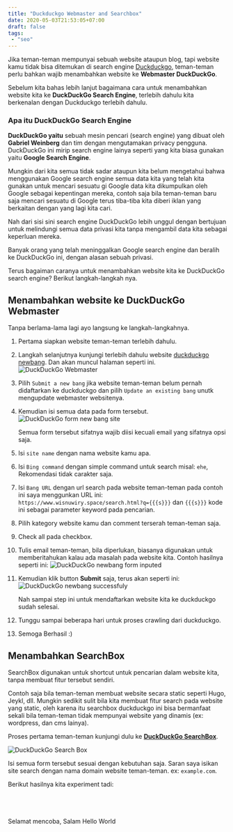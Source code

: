 ```yaml
---
title: "Duckduckgo Webmaster and Searchbox"
date: 2020-05-03T21:53:05+07:00
draft: false
tags: 
 - "seo"
---
```


Jika teman-teman mempunyai sebuah website ataupun blog, tapi website kamu tidak bisa ditemukan di search engine [Duckduckgo](//duckduckgo.com), teman-teman perlu bahkan wajib menambahkan website ke **Webmaster DuckDuckGo**. 

Sebelum kita bahas lebih lanjut bagaimana cara untuk menambahkan website kita ke **DuckDuckGo Search Engine**, terlebih dahulu kita berkenalan dengan Duckduckgo terlebih dahulu.

### Apa itu DuckDuckGo Search Engine
**DuckDuckGo yaitu** sebuah mesin pencari (search engine) yang dibuat oleh **Gabriel Weinberg** dan tim dengan mengutamakan privacy pengguna. DuckDuckGo ini mirip search engine lainya seperti yang kita biasa gunakan yaitu **Google Search Engine**.

Mungkin dari kita semua tidak sadar ataupun kita belum mengetahui bahwa menggunakan Google search engine semua data kita yang telah kita gunakan untuk mencari sesuatu gi Google data kita dikumpulkan oleh Google sebagai kepentingan mereka, contoh saja bila teman-teman baru saja mencari sesuatu di Google terus tiba-tiba kita diberi iklan yang berkaitan dengan yang lagi kita cari. 

Nah dari sisi sini search engine DuckDuckGo lebih unggul dengan bertujuan untuk melindungi semua data privasi kita tanpa mengambil data kita sebagai keperluan mereka.

Banyak orang yang telah meninggalkan Google search engine dan beralih ke DuckDuckGo ini, dengan alasan sebuah privasi.


Terus bagaiman caranya untuk menambahkan website kita ke DuckDuckGo search engine? Berikut langkah-langkah nya.

## Menambahkan website ke DuckDuckGo Webmaster
Tanpa berlama-lama lagi ayo langsung ke langkah-langkahnya.

1. Pertama siapkan website teman-teman terlebih dahulu.
2. Langkah selanjutnya kunjungi terlebih dahulu website [duckduckgo newbang](https://duckduckgo.com/newbang). Dan akan muncul halaman seperti ini.
	![DuckDuckGo Webmaster](./duckduckgo_webmaster.png)
3. Pilih `Submit a new bang` jika website teman-teman belum pernah didaftarkan ke duckduckgo dan pilih `Update an existing bang` unutk mengupdate webmaster websitenya.

4. Kemudian isi semua data pada form tersebut.
	![DuckDuckGo form new bang site](./duckduckgo_form_webmaster.png)

	Semua form tersebut sifatnya wajib diisi kecuali email yang sifatnya opsi saja.

5. Isi `site name` dengan nama website kamu apa.

6. Isi `Bing command` dengan simple command untuk search misal: `ehe`, Rekomendasi tidak carakter saja.

7. Isi `Bang URL` dengan url search pada website teman-teman pada contoh ini saya menggunkan URL ini: `https://www.wisnuwiry.space/search.html?q={{{s}}}` dan `{{{s}}}` kode ini sebagai parameter keyword pada pencarian.

8. Pilih kategory website kamu dan comment terserah teman-teman saja.

9. Check all pada checkbox.
10. Tulis email teman-teman, bila diperlukan, biasanya digunakan untuk memberitahukan kalau ada masalah pada website kita. Contoh hasilnya seperti ini:
	![DuckDuckGo newbang form inputed](./duckduckgo_form_inputted.png)

11. Kemudian klik button **Submit** saja, terus akan seperti ini:
	![DuckDuckGo newbang successfuly](./duckduckgo_success.png)

	Nah sampai step ini untuk mendaftarkan website kita ke duckduckgo sudah selesai.
12. Tunggu sampai beberapa hari untuk proses crawling dari duckduckgo.

13. Semoga Berhasil :)

## Menambahkan SearchBox
SearchBox digunakan untuk shortcut untuk pencarian dalam website kita, tanpa membuat fitur tersebut sendiri.

Contoh saja bila teman-teman membuat website secara static seperti Hugo, Jeykl, dll. Mungkin sedikit sulit bila kita membuat fitur search pada website yang static, oleh karena itu searchbox duckduckgo ini bisa bermanfaat sekali bila teman-teman tidak mempunyai website yang dinamis (ex: wordpress, dan cms lainya).

Proses pertama teman-teman kunjungi dulu ke [**DuckDuckGo SearchBox**](https://duckduckgo.com/search_box).

![DuckDuckGo Search Box](./duckduckgo_searchbox.png)


Isi semua form tersebut sesuai dengan kebutuhan saja. Saran saya isikan site search dengan nama domain website teman-teman. ex: `example.com`.


Berikut hasilnya kita experiment tadi:

<iframe data-src="https://duckduckgo.com/search.html?site=wisnuwiry.space&prefill=Search DuckDuckGo" class="lazyload" style="overflow:hidden;margin:0;padding:0;width:408px;height:40px;" frameborder="0"></iframe>

Selamat mencoba, Salam Hello World
